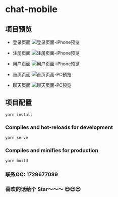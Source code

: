 # chat-mobile

## 项目预览
- 登录页面
![登录页面-iPhone预览](https://gaoyuanming-photo.oss-cn-beijing.aliyuncs.com/vchat/WechatIMG3.png)

- 注册页面
![注册页面-iPhone预览](https://gaoyuanming-photo.oss-cn-beijing.aliyuncs.com/vchat/WechatIMG4.png)

- 用户页面
![用户页面-iPhone预览](https://gaoyuanming-photo.oss-cn-beijing.aliyuncs.com/vchat/WechatIMG7.png)

- 首页页面
![首页页面-PC预览](https://gaoyuanming-photo.oss-cn-beijing.aliyuncs.com/vchat/%E6%88%AA%E5%B1%8F2020-08-13%E4%B8%8B%E5%8D%885.12.00.png)

- 聊天页面
![聊天页面-PC预览](https://gaoyuanming-photo.oss-cn-beijing.aliyuncs.com/vchat/%E6%88%AA%E5%B1%8F2020-08-13%E4%B8%8B%E5%8D%885.11.50.png)

## 项目配置
```
yarn install
```

### Compiles and hot-reloads for development
```
yarn serve
```

### Compiles and minifies for production
```
yarn build
```
### 联系QQ: 1729677089
### 喜欢的话给个 Star～～～ 😍😍😍
